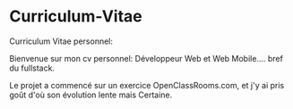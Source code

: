 # Curriculum-Vitae
Curriculum Vitae personnel:

Bienvenue sur mon cv personnel: Développeur Web et Web Mobile.... bref du fullstack.

Le projet a commencé sur un exercice OpenClassRooms.com, et j'y ai pris goût d'où son évolution lente mais Certaine.
